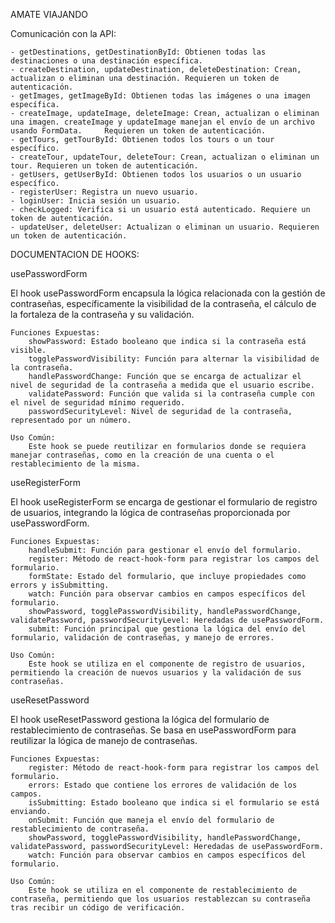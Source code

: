 AMATE VIAJANDO

Comunicación con la API:

    - getDestinations, getDestinationById: Obtienen todas las destinaciones o una destinación específica.
    - createDestination, updateDestination, deleteDestination: Crean, actualizan o eliminan una destinación. Requieren un token de autenticación.
    - getImages, getImageById: Obtienen todas las imágenes o una imagen específica.
    - createImage, updateImage, deleteImage: Crean, actualizan o eliminan una imagen. createImage y updateImage manejan el envío de un archivo usando FormData.     Requieren un token de autenticación.
    - getTours, getTourById: Obtienen todos los tours o un tour específico.
    - createTour, updateTour, deleteTour: Crean, actualizan o eliminan un tour. Requieren un token de autenticación.
    - getUsers, getUserById: Obtienen todos los usuarios o un usuario específico.
    - registerUser: Registra un nuevo usuario.
    - loginUser: Inicia sesión un usuario.
    - checkLogged: Verifica si un usuario está autenticado. Requiere un token de autenticación.
    - updateUser, deleteUser: Actualizan o eliminan un usuario. Requieren un token de autenticación.

DOCUMENTACION DE HOOKS:

usePasswordForm

El hook usePasswordForm encapsula la lógica relacionada con la gestión de contraseñas, específicamente la visibilidad de la contraseña, el cálculo de la fortaleza de la contraseña y su validación.

    Funciones Expuestas:
        showPassword: Estado booleano que indica si la contraseña está visible.
        togglePasswordVisibility: Función para alternar la visibilidad de la contraseña.
        handlePasswordChange: Función que se encarga de actualizar el nivel de seguridad de la contraseña a medida que el usuario escribe.
        validatePassword: Función que valida si la contraseña cumple con el nivel de seguridad mínimo requerido.
        passwordSecurityLevel: Nivel de seguridad de la contraseña, representado por un número.

    Uso Común:
        Este hook se puede reutilizar en formularios donde se requiera manejar contraseñas, como en la creación de una cuenta o el restablecimiento de la misma.

useRegisterForm

El hook useRegisterForm se encarga de gestionar el formulario de registro de usuarios, integrando la lógica de contraseñas proporcionada por usePasswordForm.

    Funciones Expuestas:
        handleSubmit: Función para gestionar el envío del formulario.
        register: Método de react-hook-form para registrar los campos del formulario.
        formState: Estado del formulario, que incluye propiedades como errors y isSubmitting.
        watch: Función para observar cambios en campos específicos del formulario.
        showPassword, togglePasswordVisibility, handlePasswordChange, validatePassword, passwordSecurityLevel: Heredadas de usePasswordForm.
        submit: Función principal que gestiona la lógica del envío del formulario, validación de contraseñas, y manejo de errores.

    Uso Común:
        Este hook se utiliza en el componente de registro de usuarios, permitiendo la creación de nuevos usuarios y la validación de sus contraseñas.

useResetPassword

El hook useResetPassword gestiona la lógica del formulario de restablecimiento de contraseñas. Se basa en usePasswordForm para reutilizar la lógica de manejo de contraseñas.

    Funciones Expuestas:
        register: Método de react-hook-form para registrar los campos del formulario.
        errors: Estado que contiene los errores de validación de los campos.
        isSubmitting: Estado booleano que indica si el formulario se está enviando.
        onSubmit: Función que maneja el envío del formulario de restablecimiento de contraseña.
        showPassword, togglePasswordVisibility, handlePasswordChange, validatePassword, passwordSecurityLevel: Heredadas de usePasswordForm.
        watch: Función para observar cambios en campos específicos del formulario.

    Uso Común:
        Este hook se utiliza en el componente de restablecimiento de contraseña, permitiendo que los usuarios restablezcan su contraseña tras recibir un código de verificación.
